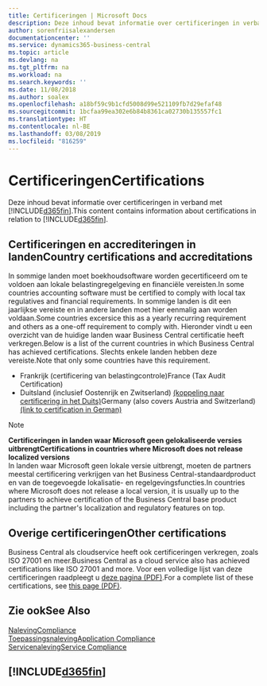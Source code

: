 ```yaml
---
title: Certificeringen | Microsoft Docs
description: Deze inhoud bevat informatie over certificeringen in verband met Business Central.
author: sorenfriisalexandersen
documentationcenter: ''
ms.service: dynamics365-business-central
ms.topic: article
ms.devlang: na
ms.tgt_pltfrm: na
ms.workload: na
ms.search.keywords: ''
ms.date: 11/08/2018
ms.author: soalex
ms.openlocfilehash: a18bf59c9b1cfd5008d99e521109fb7d29efaf48
ms.sourcegitcommit: 1bcfaa99ea302e6b84b8361ca02730b135557fc1
ms.translationtype: HT
ms.contentlocale: nl-BE
ms.lasthandoff: 03/08/2019
ms.locfileid: "816259"
---
```

# <a name="certifications"></a><span data-ttu-id="9b4a1-103">Certificeringen</span><span class="sxs-lookup"><span data-stu-id="9b4a1-103">Certifications</span></span>  
<span data-ttu-id="9b4a1-104">Deze inhoud bevat informatie over certificeringen in verband met [!INCLUDE[d365fin](../includes/d365fin_md.md)].</span><span class="sxs-lookup"><span data-stu-id="9b4a1-104">This content contains information about certifications in relation to [!INCLUDE[d365fin](../includes/d365fin_md.md)].</span></span>  

## <a name="country-certifications-and-accreditations"></a><span data-ttu-id="9b4a1-105">Certificeringen en accrediteringen in landen</span><span class="sxs-lookup"><span data-stu-id="9b4a1-105">Country certifications and accreditations</span></span>
<span data-ttu-id="9b4a1-106">In sommige landen moet boekhoudsoftware worden gecertificeerd om te voldoen aan lokale belastingregelgeving en financiële vereisten.</span><span class="sxs-lookup"><span data-stu-id="9b4a1-106">In some countries accounting software must be certified to comply with local tax regulatives and financial requirements.</span></span> <span data-ttu-id="9b4a1-107">In sommige landen is dit een jaarlijkse vereiste en in andere landen moet hier eenmalig aan worden voldaan.</span><span class="sxs-lookup"><span data-stu-id="9b4a1-107">Some countries excersice this as a yearly recurring requirement and others as a one-off requirement to comply with.</span></span> <span data-ttu-id="9b4a1-108">Hieronder vindt u een overzicht van de huidige landen waar Business Central certificatie heeft verkregen.</span><span class="sxs-lookup"><span data-stu-id="9b4a1-108">Below is a list of the current countries in which Business Central has achieved certifications.</span></span> <span data-ttu-id="9b4a1-109">Slechts enkele landen hebben deze vereiste.</span><span class="sxs-lookup"><span data-stu-id="9b4a1-109">Note that only some countries have this requirement.</span></span>  
- <span data-ttu-id="9b4a1-110">Frankrijk (certificering van belastingcontrole)</span><span class="sxs-lookup"><span data-stu-id="9b4a1-110">France (Tax Audit Certification)</span></span>
- <span data-ttu-id="9b4a1-111">Duitsland (inclusief Oostenrijk en Zwitserland) [(koppeling naar certificering in het Duits)](https://www.bdo.de/de-de/themen/softwarebescheinungen/bdo/microsoft-dynamics-365-business-central)</span><span class="sxs-lookup"><span data-stu-id="9b4a1-111">Germany (also covers Austria and Switzerland) [(link to certification in German)](https://www.bdo.de/de-de/themen/softwarebescheinungen/bdo/microsoft-dynamics-365-business-central)</span></span>

> [!NOTE]  
>  <span data-ttu-id="9b4a1-112">**Certificeringen in landen waar Microsoft geen gelokaliseerde versies uitbrengt**</span><span class="sxs-lookup"><span data-stu-id="9b4a1-112">**Certifications in countries where Microsoft does not release localized versions**</span></span>  
> <span data-ttu-id="9b4a1-113">In landen waar Microsoft geen lokale versie uitbrengt, moeten de partners meestal certificering verkrijgen van het Business Central-standaardproduct en van de toegevoegde lokalisatie- en regelgevingsfuncties.</span><span class="sxs-lookup"><span data-stu-id="9b4a1-113">In countries where Microsoft does not release a local version, it is usually up to the partners to achieve certification of the Business Central base product including the partner's localization and regulatory features on top.</span></span>

## <a name="other-certifications"></a><span data-ttu-id="9b4a1-114">Overige certificeringen</span><span class="sxs-lookup"><span data-stu-id="9b4a1-114">Other certifications</span></span>  
<span data-ttu-id="9b4a1-115">Business Central als cloudservice heeft ook certificeringen verkregen, zoals ISO 27001 en meer.</span><span class="sxs-lookup"><span data-stu-id="9b4a1-115">Business Central as a cloud service also has achieved certifications like ISO 27001 and more.</span></span> <span data-ttu-id="9b4a1-116">Voor een volledige lijst van deze certificeringen raadpleegt u [deze pagina (PDF)](https://aka.ms/d365-compliance-list).</span><span class="sxs-lookup"><span data-stu-id="9b4a1-116">For a complete list of these certifications, see [this page (PDF)](https://aka.ms/d365-compliance-list).</span></span>

## <a name="see-also"></a><span data-ttu-id="9b4a1-117">Zie ook</span><span class="sxs-lookup"><span data-stu-id="9b4a1-117">See Also</span></span>  
[<span data-ttu-id="9b4a1-118">Naleving</span><span class="sxs-lookup"><span data-stu-id="9b4a1-118">Compliance</span></span>](compliance-overview.md)  
[<span data-ttu-id="9b4a1-119">Toepassingsnaleving</span><span class="sxs-lookup"><span data-stu-id="9b4a1-119">Application Compliance</span></span>](compliance-application-compliance.md)  
[<span data-ttu-id="9b4a1-120">Servicenaleving</span><span class="sxs-lookup"><span data-stu-id="9b4a1-120">Service Compliance</span></span>](compliance-service-compliance.md)  

 ## [!INCLUDE[d365fin](../includes/free_trial_md.md)]  
 
